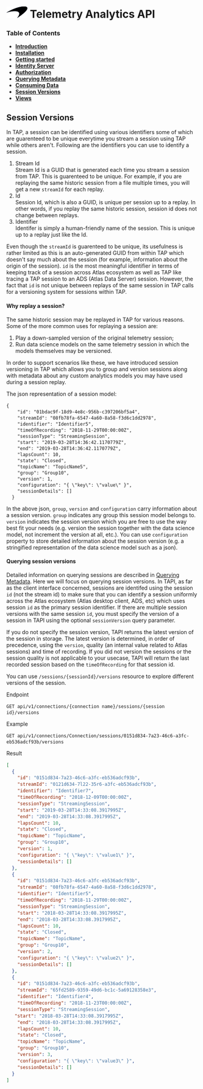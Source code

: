 # ![logo](/docs/branding.png) Telemetry Analytics API

### Table of Contents
- [**Introduction**](/README.md)<br>
- [**Installation**](/docs/Installation.md)<br>
- [**Getting started**](/docs/GettingStarted.md)<br>
- [**Identity Server**](/docs/IdentityServer.md)<br>
- [**Authorization**](/docs/Authorization.md)<br>
- [**Querying Metadata**](/docs/Metadata.md)<br>
- [**Consuming Data**](/docs/ConsumingData.md)<br>
- [**Session Versions**](/docs/SessionVersions.md)<br>
- [**Views**](/docs/Views.md)<br>


## Session Versions

In TAP, a session can be identified using various identifiers some of which are guarenteed to be unique everytime you stream a session using TAP while others aren't. Following are the identifiers you can use to identify a session.

1. Stream Id <br>
Stream Id is a GUID that is generated each time you stream a session from TAP. This is guarenteed to be unique. For example, if you are replaying the same historic session from a file multiple times, you will get a new `streamId` for each replay.
2. Id <br>
Session Id, which is also a GUID, is unique per session up to a replay. In other words, if you replay the same historic session, session id does not change between replays.
3. Identifier <br>
Identifer is simply a human-friendly name of the session. This is unique up to a replay just like the Id.

Even though the `streamId` is guarenteed to be unique, its usefulness is rather limited as this is an auto-generated GUID from within TAP which doesn't say much about the session (for example, information about the origin of the session). `id` is the most meaningful identifier in terms of keeping track of a session across Atlas ecosystem as well as TAP like tracing a TAP session to an ADS (Atlas Data Server) session. However, the fact that `id` is not unique between replays of the same session in TAP calls for a versioning system for sessions within TAP.

#### Why replay a session?

The same historic session may be replayed in TAP for various reasons. Some of the more common uses for replaying a session are:

1. Play a down-sampled version of the original telemetry session;
2. Run data science models on the same telemetry session in which the models themselves may be versioned.

In order to support scenarios like these, we have introduced session versioning in TAP which allows you to group and version sessions along with metadata about any custom analytics models you may have used during a session replay.

The json representation of a session model:

```
{
    "id": "01bdac9f-18d9-4e8c-956b-c397206bf5a4",
    "streamId": "08fb78fa-6547-4a60-8a58-f3d6c1dd2978",
    "identifier": "Identifier5",
    "timeOfRecording": "2018-11-29T00:00:00Z",
    "sessionType": "StreamingSession",
    "start": "2019-03-28T14:36:42.1170779Z",
    "end": "2019-03-28T14:36:42.1170779Z",
    "lapsCount": 10,
    "state": "Closed",
    "topicName": "TopicName5",
    "group": "Group10",
    "version": 1,
    "configuration": "{ \"key\": \"value\" }",
    "sessionDetails": []
  }
```

In the above json, `group`, `version` and `configuration` carry information about a session version. `group` indicates any group this session model belongs to. `version` indicates the session version which you are free to use the way best fit your needs (e.g. version the session together with the data science model, not increment the version at all, etc.). You can use `configuration` property to store detailed information about the session version (e.g. a stringified representation of the data science model such as a json).

#### Querying session versions

Detailed information on querying sessions are described in [Querying Metadata](/docs/Metadata.md). Here we will focus on querying session versions. In TAPI, as far as the client interface concerned, sessions are identifed using the session `id` (not the stream id) to make sure that you can identify a session uniformly across the Atlas ecosystem (Atlas desktop client, ADS, etc) which uses session `id` as the primary session identifier. If there are multiple session versions with the same session `id`, you must specify the version of a session in TAPI using the optional `sessionVersion` query parameter.

If you do not specify the session version, TAPI returns the latest version of the session in storage. The latest version is determined, in order of precedence, using the `version`, quality (an internal value related to Atlas sessions) and time of recording. If you did not version the sessions or the session quality is not applicable to your usecase, TAPI will return the last recorded session based on the `timeOfRecording` for that session id.

You can use ```/sessions/{sessionId}/versions``` resource to explore different versions of the session.<br />

Endpoint
```
GET api/v1/connections/{connection name}/sessions/{session id}/versions
```

Example  
```
GET api/v1/connections/Connection/sessions/0151d834-7a23-46c6-a3fc-eb536adcf93b/versions
```

Result  
```json
[
  {
    "id": "0151d834-7a23-46c6-a3fc-eb536adcf93b",
    "streamId": "0121d634-7l22-35r6-a3fc-eb536adcf93b",
    "identifier": "Identifier7",
    "timeOfRecording": "2018-12-09T00:00:00Z",
    "sessionType": "StreamingSession",
    "start": "2019-03-28T14:33:08.3917995Z",
    "end": "2019-03-28T14:33:08.3917995Z",
    "lapsCount": 10,
    "state": "Closed",
    "topicName": "TopicName",
    "group": "Group10",
    "version": 1,
    "configuration": "{ \"key\": \"value1\" }",
    "sessionDetails": []
  },
  {
    "id": "0151d834-7a23-46c6-a3fc-eb536adcf93b",
    "streamId": "08fb78fa-6547-4a60-8a58-f3d6c1dd2978",
    "identifier": "Identifier5",
    "timeOfRecording": "2018-11-29T00:00:00Z",
    "sessionType": "StreamingSession",
    "start": "2018-03-28T14:33:08.3917995Z",
    "end": "2018-03-28T14:33:08.3917995Z",
    "lapsCount": 10,
    "state": "Closed",
    "topicName": "TopicName",
    "group": "Group10",
    "version": 2,
    "configuration": "{ \"key\": \"value2\" }",
    "sessionDetails": []
  },
  {
    "id": "0151d834-7a23-46c6-a3fc-eb536adcf93b",
    "streamId": "65fd2589-9359-49d6-bc1c-5a69128358e3",
    "identifier": "Identifier4",
    "timeOfRecording": "2018-11-23T00:00:00Z",
    "sessionType": "StreamingSession",
   "start": "2018-03-28T14:33:08.3917995Z",
    "end": "2018-03-28T14:33:08.3917995Z",
    "lapsCount": 10,
    "state": "Closed",
    "topicName": "TopicName",
    "group": "Group10",
    "version": 3,
    "configuration": "{ \"key\": \"value3\" }",
    "sessionDetails": []
  }
]
```





